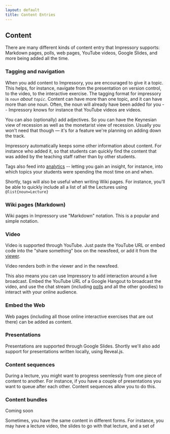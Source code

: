 ```yaml
---
layout: default
title: Content Entries
---
```


## Content 

<p class="lead">
There are many different kinds of content entry that Impressory supports: Markdown pages, polls, web pages, YouTube videos, Google Slides, and more being added all the time.
</p>


### Tagging and navigation

When you add content to Impressory, you are encouraged to give it a topic. This helps, for instance, navigate from the presentation on version control, to the video, to the interactive exercise.  The tagging format for impressory is *`noun` about `topic`*.  Content can have more than one topic, and it can have more than one noun.  Often, the noun will already have been added for you -- Impressory knows for instance that YouTube videos are videos.

You can also (optionally) add adjectives.  So you can have the Keynesian view of recession as well as the monetarist view of recession. Usually you won't need that though &mdash; it's for a feature we're planning on adding down the track.

Impressory automatically keeps some other information about content.  For instance who added it, so that students can quickly find the content that was added by the teaching staff rather than by other students.

Tags also feed into [analytics](analytics.html) -- letting you gain an insight, for instance, into which topics your students were spending the most time on and when.

Shortly, tags will also be useful when writing Wiki pages.  For instance, you'll be able to quickly include all a list of all the Lectures using `@list{noun=Lecture}`



### Wiki pages (Markdown)

Wiki pages in Impressory use "Markdown" notation.  This is a popular and simple notation.




### Video

Video is supported through YouTube.  Just paste the YouTube URL or embed code into the "share something" box on the newsfeed, or add it from the [viewer](viewer.html).

Video renders both in the viewer and in the newsfeed.

This also means you can use Impressory to add interaction around a live broadcast. Embed the YouTube URL of a Google Hangout to broadcast the video, and use the chat stream (including [polls](polls.html) and all the other goodies) to interact with your online audience.


### Embed the Web

Web pages (including all those online interactive exercises that are out there) can be added as content. 


<h3>Presentations</h3>

<p>
Presentations are supported through Google Slides.  Shortly we'll also add support for presentations written locally, using Reveal.js.
</p>

<h3>Content sequences</h3>

<p>
During a lecture, you might want to progress seemlessly from one piece of content to another.  For instance, if you have a couple of presentations you want to queue after each other.  Content sequences allow you to do this.
</p>

<h3>Content bundles</h3>

<p class="alert alert-info">Coming soon</p>
<p>
Sometimes, you have the same content in different forms.  For instance, you may have a lecture video, the slides to go with that lecture, and a set of 
</p>